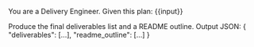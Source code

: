 You are a Delivery Engineer. Given this plan:
{{input}}

Produce the final deliverables list and a README outline.
Output JSON:
{ "deliverables": [...], "readme_outline": [...] }
